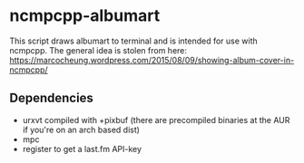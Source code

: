 # ncmpcpp-albumart
This script draws albumart to terminal and is intended for use with ncmpcpp. The general idea is stolen from here: 
 https://marcocheung.wordpress.com/2015/08/09/showing-album-cover-in-ncmpcpp/

## Dependencies
- urxvt compiled with +pixbuf (there are precompiled binaries at the AUR if you're on an arch based dist)
- mpc
- register to get a last.fm API-key
